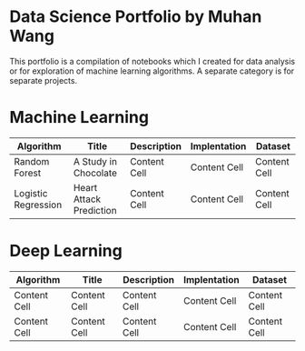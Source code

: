 # Data Science Portfolio by Muhan Wang
This portfolio is a compilation of notebooks which I created for data analysis or for exploration of machine learning algorithms. A separate category is for separate projects.


# Machine Learning

|   Algorithm   |     Title     |  Description  | Implentation  |    Dataset    |
| ------------- | ------------- | ------------- | ------------- | ------------- |
| Random Forest  | A Study in Chocolate  | Content Cell  | Content Cell  | Content Cell  |
| Logistic Regression  | Heart Attack Prediction  | Content Cell  | Content Cell  | Content Cell  |


# Deep Learning

|   Algorithm   |     Title     |  Description  | Implentation  |    Dataset    |
| ------------- | ------------- | ------------- | ------------- | ------------- |
| Content Cell  | Content Cell  | Content Cell  | Content Cell  | Content Cell  |
| Content Cell  | Content Cell  | Content Cell  | Content Cell  | Content Cell  |
